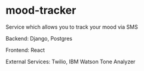 # mood-tracker
Service which allows you to track your mood via SMS


Backend: Django, Postgres

Frontend: React

External Services: Twilio, IBM Watson Tone Analyzer

